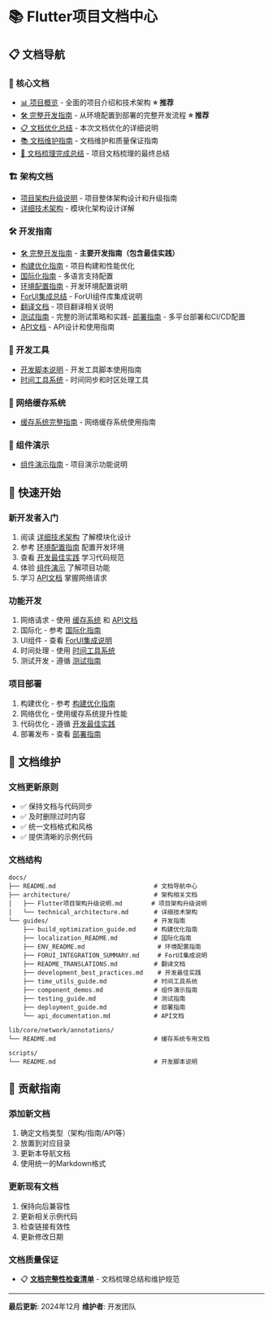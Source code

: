 # 📚 Flutter项目文档中心

## 📋 文档导航

### 🎯 核心文档
- [📊 项目概览](PROJECT_OVERVIEW.md) - 全面的项目介绍和技术架构 **⭐ 推荐**
- [🛠️ 完整开发指南](guides/DEVELOPMENT_GUIDE.md) - 从环境配置到部署的完整开发流程 **⭐ 推荐**
- [📋 文档优化总结](DOCUMENTATION_OPTIMIZATION.md) - 本次文档优化的详细说明
- [📚 文档维护指南](DOCUMENTATION_MAINTENANCE.md) - 文档维护和质量保证指南
- [🎉 文档梳理完成总结](FINAL_DOCUMENTATION_SUMMARY.md) - 项目文档梳理的最终总结

### 🏗️ 架构文档
- [项目架构升级说明](architecture/Flutter项目架构升级说明.md) - 项目整体架构设计和升级指南
- [详细技术架构](architecture/technical_architecture.md) - 模块化架构设计详解

### 🛠️ 开发指南
- [🛠️ 完整开发指南](guides/DEVELOPMENT_GUIDE.md) - **主要开发指南（包含最佳实践）**
- [构建优化指南](guides/build_optimization_guide.md) - 项目构建和性能优化
- [国际化指南](guides/localization_README.md) - 多语言支持配置
- [环境配置指南](guides/ENV_README.md) - 开发环境配置说明
- [ForUI集成总结](guides/FORUI_INTEGRATION_SUMMARY.md) - ForUI组件库集成说明
- [翻译文档](guides/README_TRANSLATIONS.md) - 项目翻译相关说明
- [测试指南](guides/testing_guide.md) - 完整的测试策略和实践- [部署指南](guides/deployment_guide.md) - 多平台部署和CI/CD配置
- [API文档](guides/api_documentation.md) - API设计和使用指南

### 🔧 开发工具
- [开发脚本说明](../scripts/README.md) - 开发工具脚本使用指南
- [时间工具系统](guides/time_utils_guide.md) - 时间同步和时区处理工具

### 🚀 网络缓存系统
- [缓存系统完整指南](../lib/core/network/annotations/README.md) - 网络缓存系统使用指南

### 🧩 组件演示
- [组件演示指南](guides/component_demos.md) - 项目演示功能说明

## 📖 快速开始

### 新开发者入门
1. 阅读 [详细技术架构](architecture/technical_architecture.md) 了解模块化设计
2. 参考 [环境配置指南](guides/ENV_README.md) 配置开发环境
3. 查看 [开发最佳实践](guides/development_best_practices.md) 学习代码规范
4. 体验 [组件演示](guides/component_demos.md) 了解项目功能
5. 学习 [API文档](guides/api_documentation.md) 掌握网络请求

### 功能开发
1. 网络请求 - 使用 [缓存系统](../lib/core/network/annotations/README.md) 和 [API文档](guides/api_documentation.md)
2. 国际化 - 参考 [国际化指南](guides/localization_README.md)
3. UI组件 - 查看 [ForUI集成说明](guides/FORUI_INTEGRATION_SUMMARY.md)
4. 时间处理 - 使用 [时间工具系统](guides/time_utils_guide.md)
5. 测试开发 - 遵循 [测试指南](guides/testing_guide.md)

### 项目部署
1. 构建优化 - 参考 [构建优化指南](guides/build_optimization_guide.md)
2. 网络优化 - 使用缓存系统提升性能
3. 代码优化 - 遵循 [开发最佳实践](guides/development_best_practices.md)
4. 部署发布 - 查看 [部署指南](guides/deployment_guide.md)

## 🎯 文档维护

### 文档更新原则
- ✅ 保持文档与代码同步
- ✅ 及时删除过时内容
- ✅ 统一文档格式和风格
- ✅ 提供清晰的示例代码

### 文档结构
```
docs/
├── README.md                           # 文档导航中心
├── architecture/                       # 架构相关文档
│   ├── Flutter项目架构升级说明.md        # 项目架构升级说明
│   └── technical_architecture.md       # 详细技术架构
└── guides/                             # 开发指南
    ├── build_optimization_guide.md     # 构建优化指南
    ├── localization_README.md          # 国际化指南
    ├── ENV_README.md                    # 环境配置指南
    ├── FORUI_INTEGRATION_SUMMARY.md     # ForUI集成说明
    ├── README_TRANSLATIONS.md          # 翻译文档
    ├── development_best_practices.md    # 开发最佳实践
    ├── time_utils_guide.md             # 时间工具系统
    ├── component_demos.md              # 组件演示指南
    ├── testing_guide.md                # 测试指南
    ├── deployment_guide.md             # 部署指南
    └── api_documentation.md            # API文档

lib/core/network/annotations/
└── README.md                           # 缓存系统专用文档

scripts/
└── README.md                           # 开发脚本说明
```

## 📝 贡献指南

### 添加新文档
1. 确定文档类型（架构/指南/API等）
2. 放置到对应目录
3. 更新本导航文档
4. 使用统一的Markdown格式

### 更新现有文档
1. 保持向后兼容性
2. 更新相关示例代码
3. 检查链接有效性
4. 更新修改日期

### 文档质量保证
- 📋 **[文档完整性检查清单](DOCUMENTATION_CHECKLIST.md)** - 文档梳理总结和维护规范

---

**最后更新**: 2024年12月
**维护者**: 开发团队
